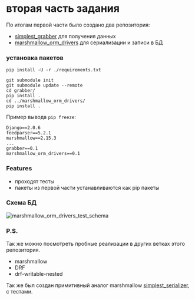 # вторая часть задания
По итогам первой части было создано два репозитория:
* [simplest_grabber](https://github.com/sdlm/simplest_grabber) для получения данных
* [marshmallow_orm_drivers](https://github.com/sdlm/marshmallow_orm_drivers) для сериализации и записи в БД 

### установка пакетов
```
pip install -U -r ./requirements.txt

git submodule init
git submodule update --remote
cd grabber/
pip install .
cd ../marshmallow_orm_drivers/
pip install .
```

Пример вывода ```pip freeze```:   
```
Django==2.0.6
feedparser==5.2.1
marshmallow==2.15.3
...
grabber==0.1
marshmallow_orm_drivers==0.1
```

### Features
* проходят тесты
* пакеты из первой части устанавливаются как pip пакеты

### Схема БД
![marshmallow_orm_drivers_test_schema](https://rawgit.com/sdlm/test_app_for_integration_lib/master/static_files/marshmallow_orm_drivers_test_schema.png)

### P.S.
Так же можно посмотреть пробные реализации в других ветках этого репозитория.
* marshmallow
* DRF
* drf-writable-nested

Так же был создан примитивный аналог marshmallow [simplest_serializer](https://github.com/sdlm/simplest_serializer), с тестами.